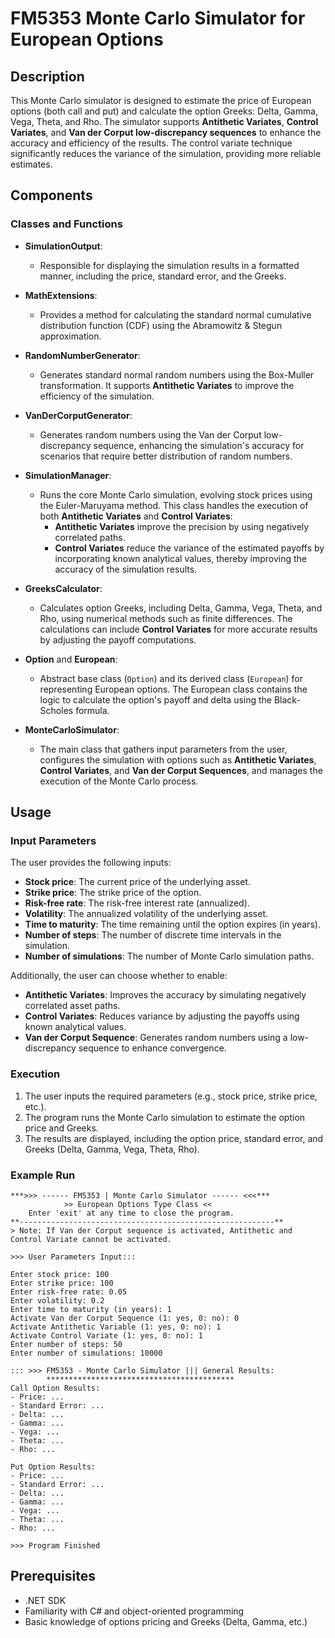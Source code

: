 # FM5353 Monte Carlo Simulator for European Options

## Description

This Monte Carlo simulator is designed to estimate the price of European options (both call and put) and calculate the option Greeks: Delta, Gamma, Vega, Theta, and Rho. The simulator supports **Antithetic Variates**, **Control Variates**, and **Van der Corput low-discrepancy sequences** to enhance the accuracy and efficiency of the results. The control variate technique significantly reduces the variance of the simulation, providing more reliable estimates.

## Components

### Classes and Functions

- **SimulationOutput**:
    - Responsible for displaying the simulation results in a formatted manner, including the price, standard error, and the Greeks.

- **MathExtensions**:
    - Provides a method for calculating the standard normal cumulative distribution function (CDF) using the Abramowitz & Stegun approximation.

- **RandomNumberGenerator**:
    - Generates standard normal random numbers using the Box-Muller transformation. It supports **Antithetic Variates** to improve the efficiency of the simulation.

- **VanDerCorputGenerator**:
    - Generates random numbers using the Van der Corput low-discrepancy sequence, enhancing the simulation's accuracy for scenarios that require better distribution of random numbers.

- **SimulationManager**:
    - Runs the core Monte Carlo simulation, evolving stock prices using the Euler-Maruyama method. This class handles the execution of both **Antithetic Variates** and **Control Variates**:
        - **Antithetic Variates** improve the precision by using negatively correlated paths.
        - **Control Variates** reduce the variance of the estimated payoffs by incorporating known analytical values, thereby improving the accuracy of the simulation results.

- **GreeksCalculator**:
    - Calculates option Greeks, including Delta, Gamma, Vega, Theta, and Rho, using numerical methods such as finite differences. The calculations can include **Control Variates** for more accurate results by adjusting the payoff computations.

- **Option** and **European**:
    - Abstract base class (`Option`) and its derived class (`European`) for representing European options. The European class contains the logic to calculate the option's payoff and delta using the Black-Scholes formula.

- **MonteCarloSimulator**:
    - The main class that gathers input parameters from the user, configures the simulation with options such as **Antithetic Variates**, **Control Variates**, and **Van der Corput Sequences**, and manages the execution of the Monte Carlo process.

## Usage

### Input Parameters

The user provides the following inputs:
- **Stock price**: The current price of the underlying asset.
- **Strike price**: The strike price of the option.
- **Risk-free rate**: The risk-free interest rate (annualized).
- **Volatility**: The annualized volatility of the underlying asset.
- **Time to maturity**: The time remaining until the option expires (in years).
- **Number of steps**: The number of discrete time intervals in the simulation.
- **Number of simulations**: The number of Monte Carlo simulation paths.

Additionally, the user can choose whether to enable:
- **Antithetic Variates**: Improves the accuracy by simulating negatively correlated asset paths.
- **Control Variates**: Reduces variance by adjusting the payoffs using known analytical values.
- **Van der Corput Sequence**: Generates random numbers using a low-discrepancy sequence to enhance convergence.

### Execution

1. The user inputs the required parameters (e.g., stock price, strike price, etc.).
2. The program runs the Monte Carlo simulation to estimate the option price and Greeks.
3. The results are displayed, including the option price, standard error, and Greeks (Delta, Gamma, Vega, Theta, Rho).

### Example Run

```plaintext
***>>> ------ FM5353 | Monte Carlo Simulator ------ <<<***
            >> European Options Type Class <<
    Enter 'exit' at any time to close the program.
**---------------------------------------------------------**
> Note: If Van der Corput sequence is activated, Antithetic and Control Variate cannot be activated.

>>> User Parameters Input:::

Enter stock price: 100
Enter strike price: 100
Enter risk-free rate: 0.05
Enter volatility: 0.2
Enter time to maturity (in years): 1
Activate Van der Corput Sequence (1: yes, 0: no): 0
Activate Antithetic Variable (1: yes, 0: no): 1
Activate Control Variate (1: yes, 0: no): 1
Enter number of steps: 50
Enter number of simulations: 10000

::: >>> FM5353 - Monte Carlo Simulator ||| General Results:
        ******************************************
Call Option Results:
- Price: ...
- Standard Error: ...
- Delta: ...
- Gamma: ...
- Vega: ...
- Theta: ...
- Rho: ...

Put Option Results:
- Price: ...
- Standard Error: ...
- Delta: ...
- Gamma: ...
- Vega: ...
- Theta: ...
- Rho: ...

>>> Program Finished
```

## Prerequisites

- .NET SDK
- Familiarity with C# and object-oriented programming
- Basic knowledge of options pricing and Greeks (Delta, Gamma, etc.)
